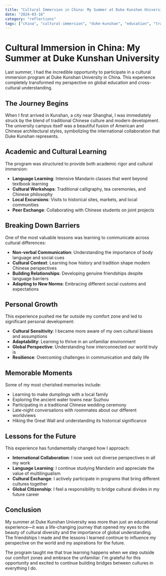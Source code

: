 ```yaml
---
title: "Cultural Immersion in China: My Summer at Duke Kunshan University"
date: "2024-03-18"
category: "reflections"
tags: ["china", "cultural-immersion", "duke-kunshan", "education", "travel"]
---
```


# Cultural Immersion in China: My Summer at Duke Kunshan University

Last summer, I had the incredible opportunity to participate in a cultural immersion program at Duke Kunshan University in China. This experience completely transformed my perspective on global education and cross-cultural understanding.

## The Journey Begins

When I first arrived in Kunshan, a city near Shanghai, I was immediately struck by the blend of traditional Chinese culture and modern development. The university campus itself was a beautiful fusion of American and Chinese architectural styles, symbolizing the international collaboration that Duke Kunshan represents.

## Academic and Cultural Learning

The program was structured to provide both academic rigor and cultural immersion:

- **Language Learning**: Intensive Mandarin classes that went beyond textbook learning
- **Cultural Workshops**: Traditional calligraphy, tea ceremonies, and Chinese philosophy
- **Local Excursions**: Visits to historical sites, markets, and local communities
- **Peer Exchange**: Collaborating with Chinese students on joint projects

## Breaking Down Barriers

One of the most valuable lessons was learning to communicate across cultural differences:

- **Non-verbal Communication**: Understanding the importance of body language and social cues
- **Cultural Context**: Learning how history and tradition shape modern Chinese perspectives
- **Building Relationships**: Developing genuine friendships despite language barriers
- **Adapting to New Norms**: Embracing different social customs and expectations

## Personal Growth

This experience pushed me far outside my comfort zone and led to significant personal development:

- **Cultural Sensitivity**: I became more aware of my own cultural biases and assumptions
- **Adaptability**: Learning to thrive in an unfamiliar environment
- **Global Perspective**: Understanding how interconnected our world truly is
- **Resilience**: Overcoming challenges in communication and daily life

## Memorable Moments

Some of my most cherished memories include:

- Learning to make dumplings with a local family
- Exploring the ancient water towns near Suzhou
- Participating in a traditional Chinese wedding ceremony
- Late-night conversations with roommates about our different worldviews
- Hiking the Great Wall and understanding its historical significance

## Lessons for the Future

This experience has fundamentally changed how I approach:

- **International Collaboration**: I now seek out diverse perspectives in all my work
- **Language Learning**: I continue studying Mandarin and appreciate the value of multilingualism
- **Cultural Exchange**: I actively participate in programs that bring different cultures together
- **Global Citizenship**: I feel a responsibility to bridge cultural divides in my future career

## Conclusion

My summer at Duke Kunshan University was more than just an educational experience—it was a life-changing journey that opened my eyes to the beauty of cultural diversity and the importance of global understanding. The friendships I made and the lessons I learned continue to influence my perspective on the world and my aspirations for the future.

The program taught me that true learning happens when we step outside our comfort zones and embrace the unfamiliar. I'm grateful for this opportunity and excited to continue building bridges between cultures in everything I do. 